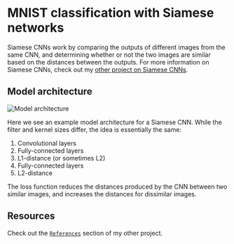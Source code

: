 # MNIST classification with Siamese networks
Siamese CNNs work by comparing the outputs of different images from the same CNN, and determining whether or not the two images are similar based on the distances between the outputs. For more information on Siamese CNNs, check out my [other project on Siamese CNNs](https://github.com/gabrielwong159/siamese).

## Model architecture
![Model architecture](https://camo.githubusercontent.com/b27757e11d8687dc846b016e0fac80a544e7b645/68747470733a2f2f736f72656e626f756d612e6769746875622e696f2f696d616765732f5369616d6573655f6469616772616d5f322e706e67)

Here we see an example model architecture for a Siamese CNN. While the filter and kernel sizes differ, the idea is essentially the same:
1. Convolutional layers
2. Fully-connected layers
3. L1-distance (or sometimes L2)
4. Fully-connected layers
5. L2-distance

The loss function reduces the distances produced by the CNN between two similar images, and increases the distances for dissimilar images.

## Resources
Check out the [`References`](https://github.com/gabrielwong159/siamese#references) section of my other project.
